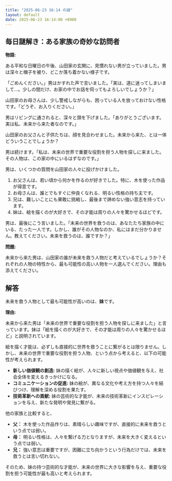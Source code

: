 ```yaml
---
title: "2025-06-23 16:14 の謎"
layout: default
date: 2025-06-23 16:14:00 +0900
---
```

## 毎日謎解き：ある家族の奇妙な訪問者

**物語:**

ある平和な日曜日の午後、山田家の玄関に、見慣れない男が立っていました。男は深々と帽子を被り、どこか落ち着かない様子です。

「ごめんください。」男はかすれた声で言いました。「実は、道に迷ってしまいまして…。少しの間だけ、お家の中でお話を伺ってもよろしいでしょうか？」

山田家のお母さんは、少し警戒しながらも、困っている人を放っておけない性格です。「どうぞ、お入りください。」

男はリビングに通されると、深々と頭を下げました。「ありがとうございます。実は私、未来から来た者なのです。」

山田家のお父さんと子供たちは、顔を見合わせました。未来から来た、とは一体どういうことでしょうか？

男は続けます。「私は、未来の世界で重要な役割を担う人物を探しに来ました。その人物は、この家の中にいるはずなのです。」

男は、いくつかの質問を山田家の人々に投げかけました。

1.  お父さんは、若い頃から何かを作るのが好きでした。特に、木を使った作品が得意です。
2.  お母さんは、誰とでもすぐに仲良くなれる、明るい性格の持ち主です。
3.  兄は、難しいことにも果敢に挑戦し、最後まで諦めない強い意志を持っています。
4.  妹は、絵を描くのが大好きで、その才能は周りの人々を驚かせるほどです。

男は、最後にこう言いました。「未来の世界を救うのは、あなたたち家族の中にいる、たった一人です。しかし、誰がその人物なのか、私にはまだ分かりません。教えてください。未来を救うのは、誰ですか？」

**問題:**

未来から来た男は、山田家の誰が未来を救う人物だと考えているでしょうか？それぞれの人物の特性から、最も可能性の高い人物を一人選んでください。理由も添えてください。

## 解答

未来を救う人物として最も可能性が高いのは、**妹**です。

**理由:**

未来から来た男は「未来の世界で重要な役割を担う人物を探しに来ました」と言っています。妹は「絵を描くのが大好きで、その才能は周りの人々を驚かせるほど」と説明されています。

絵を描く才能は、必ずしも直接的に世界を救うことに繋がるとは限りません。しかし、未来の世界で重要な役割を担う人物、という点から考えると、以下の可能性が考えられます。

*   **新しい価値観の創造:** 妹の描く絵が、人々に新しい視点や価値観を与え、社会全体を変えるきっかけになる。
*   **コミュニケーションの促進:** 妹の絵が、異なる文化や考え方を持つ人々を結びつけ、理解を深める役割を果たす。
*   **技術革新への貢献:** 妹の芸術的な才能が、未来の技術革新にインスピレーションを与え、新たな発明や発見に繋がる。

他の家族と比較すると、

*   **父：** 木を使った作品作りは、素晴らしい趣味ですが、直接的に未来を救うという点では弱い。
*   **母：** 明るい性格は、人々を繋げる力となりますが、未来を大きく変えるという点では弱い。
*   **兄：** 強い意志は重要ですが、困難に立ち向かうという行為だけでは、未来を救うとは言い切れない。

そのため、妹の持つ芸術的な才能が、未来の世界に大きな影響を与え、重要な役割を担う可能性が最も高いと考えられます。
